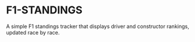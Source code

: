 # F1-STANDINGS
A simple F1 standings tracker that displays driver and constructor rankings, updated race by race.
